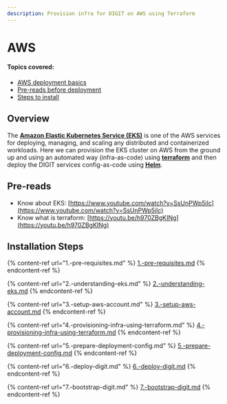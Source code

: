 ```yaml
---
description: Provision infra for DIGIT on AWS using Terraform
---
```


# AWS

#### Topics covered:

* [AWS deployment basics](./#overview)
* [Pre-reads before deployment](./#pre-reads)
* [Steps to install ](./#prerequisites)

## Overview

The [**Amazon Elastic Kubernetes Service (EKS)**](https://docs.aws.amazon.com/eks/latest/userguide/what-is-eks.html) is one of the AWS services for deploying, managing, and scaling any distributed and containerized workloads. Here we can provision the EKS cluster on AWS from the ground up and using an automated way (infra-as-code) using [**terraform**](https://www.terraform.io/intro/index.html) and then deploy the DIGIT services config-as-code using [**Helm**](https://helm.sh/docs/).

## Pre-reads

* Know about EKS: [https://www.youtube.com/watch?v=SsUnPWp5ilc](https://www.youtube.com/watch?v=SsUnPWp5ilc)
* Know what is terraform: [https://youtu.be/h970ZBgKINg](https://youtu.be/h970ZBgKINg)

## Installation Steps <a href="#prerequisites" id="prerequisites"></a>

{% content-ref url="1.-pre-requisites.md" %}
[1.-pre-requisites.md](1.-pre-requisites.md)
{% endcontent-ref %}

{% content-ref url="2.-understanding-eks.md" %}
[2.-understanding-eks.md](2.-understanding-eks.md)
{% endcontent-ref %}

{% content-ref url="3.-setup-aws-account.md" %}
[3.-setup-aws-account.md](3.-setup-aws-account.md)
{% endcontent-ref %}

{% content-ref url="4.-provisioning-infra-using-terraform.md" %}
[4.-provisioning-infra-using-terraform.md](4.-provisioning-infra-using-terraform.md)
{% endcontent-ref %}

{% content-ref url="5.-prepare-deployment-config.md" %}
[5.-prepare-deployment-config.md](5.-prepare-deployment-config.md)
{% endcontent-ref %}

{% content-ref url="6.-deploy-digit.md" %}
[6.-deploy-digit.md](6.-deploy-digit.md)
{% endcontent-ref %}

{% content-ref url="7.-bootstrap-digit.md" %}
[7.-bootstrap-digit.md](7.-bootstrap-digit.md)
{% endcontent-ref %}
